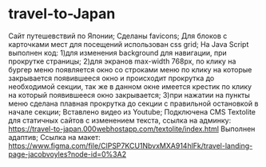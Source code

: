 # travel-to-Japan
Сайт путешевствий по Японии;
Сделаны favicons;
Для блоков с карточками мест для посещений использован css grid;
На Java Script выполнен код:
 1)для изменения background для навигации, при прокрутке страницы;
 2)для экранов max-width 768px, по клику на бургер меню появляется окно со строками меню по клику на которые закрывается появившееся окно и происходит прокрутка до необходимой секции, так же в данном окне имеется крестик по клику на который появившееся окно закрывается;
 3)при нажатии на пункты меню сделана плавная прокрутка до секции с правильной остановкой в начале секции;
Вставлено видео из Youtube;
Подключена CMS Textolite для статичных сайтов с изменением текста, ссылка на админку: https://travel-to-japan.000webhostapp.com/textolite/index.html
Выполнен адаптив;
Ссылка на макет: https://www.figma.com/file/ClPSP7KCU1NbvxMXA914hlFk/travel-landing-page-jacobvoyles?node-id=0%3A2
